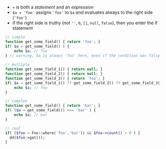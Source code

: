 - `=` is both a *statement* and an *expression*
- `$a = 'foo'` assigns `'foo'` to `$a` *and* evaluates always to the right side (`'foo'`)
- if the right side is truthy (not `''`, `0`, `[]`, `null`, `false`), then you enter the if statement

```php 
// simple
function get_some_field() { return 'foo'; }
if( $a = get_some_field() ) {
 	echo $a; // foo
} // warning, $a is always 'foo' here, even if the condition was falsy!
 
// multiple
function get_some_field_1() { return null; }
function get_some_field_2() { return null; }
function get_some_field_3() { return 'foo'; }
if( $a = get_some_field_1() ?? get_some_field_2() ?? get_some_field_3() ) {
 	echo $a; // foo
}

// complex
function get_some_field() { return 'bar'; }
if( ($a = get_some_field()) === 'bar' ) {
    echo $a; // bar
}

// real
if( ($foo = Foo::where('foo','bar')) && $foo->count() > 0 ) {
  dd($foo->get());
}
```